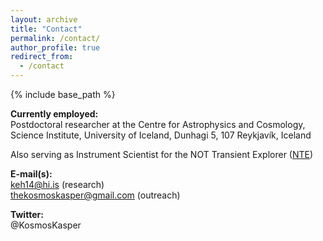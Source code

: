 ```yaml
---
layout: archive
title: "Contact"
permalink: /contact/
author_profile: true
redirect_from:
  - /contact
---
```


{% include base_path %}

**Currently employed:**  
Postdoctoral researcher at the Centre for Astrophysics and Cosmology,  
Science Institute, University of Iceland, Dunhagi 5, 107 Reykjavík, Iceland

Also serving as Instrument Scientist for the NOT Transient Explorer ([NTE](https://nte.nbi.ku.dk)) 

**E-mail(s):**  
keh14@hi.is (research)  
thekosmoskasper@gmail.com (outreach)

**Twitter:**  
@KosmosKasper
